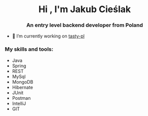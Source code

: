 <h1 align="center">Hi , I'm Jakub Cieślak</h1>
<h3 align="center">An entry level backend developer from Poland</h3>

- 🔭 I’m currently working on [tasty-pl](https://github.com/JCieslak02/tasty-pl)

<h3 align="left">My skills and tools:</h3>
<p align="left">
  <ul>
    <li> Java </li>
    <li> Spring </li>
    <li> REST </li>
    <li> MySql </li>
    <li> MongoDB </li>
    <li> Hibernate </li>
    <li> JUnit </li>
    <li> Postman </li>
    <li> IntelliJ </li>
    <li> GIT </li>
  </ul>
</p>
